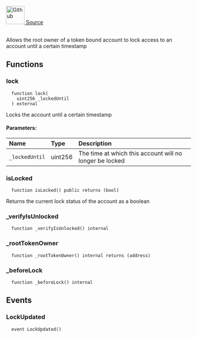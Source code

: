 <a href="https://github.com/AgentFi/agentfi-contracts/blob/main/contracts/abstract/Lockable.sol"><img src="/img/github.svg" alt="Github" width="50px"/> Source</a><br/><br/>


Allows the root owner of a token bound account to lock access to an account until a
certain timestamp

## Functions
### lock
```solidity
  function lock(
    uint256 _lockedUntil
  ) external
```

Locks the account until a certain timestamp


#### Parameters:
| Name | Type | Description                                                          |
| :--- | :--- | :------------------------------------------------------------------- |
| `_lockedUntil` | uint256 | The time at which this account will no longer be locked |

### isLocked
```solidity
  function isLocked() public returns (bool)
```

Returns the current lock status of the account as a boolean


### _verifyIsUnlocked
```solidity
  function _verifyIsUnlocked() internal
```




### _rootTokenOwner
```solidity
  function _rootTokenOwner() internal returns (address)
```




### _beforeLock
```solidity
  function _beforeLock() internal
```





## Events
### LockUpdated
```solidity
  event LockUpdated()
```



